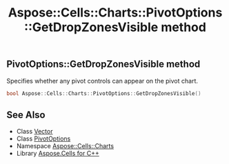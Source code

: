 ﻿---
title: Aspose::Cells::Charts::PivotOptions::GetDropZonesVisible method
linktitle: GetDropZonesVisible
second_title: Aspose.Cells for C++ API Reference
description: 'Aspose::Cells::Charts::PivotOptions::GetDropZonesVisible method. Specifies whether any pivot controls can appear on the pivot chart in C++.'
type: docs
weight: 1400
url: /cpp/aspose.cells.charts/pivotoptions/getdropzonesvisible/
---
## PivotOptions::GetDropZonesVisible method


Specifies whether any pivot controls can appear on the pivot chart.

```cpp
bool Aspose::Cells::Charts::PivotOptions::GetDropZonesVisible()
```

## See Also

* Class [Vector](../../../aspose.cells/vector/)
* Class [PivotOptions](../)
* Namespace [Aspose::Cells::Charts](../../)
* Library [Aspose.Cells for C++](../../../)
